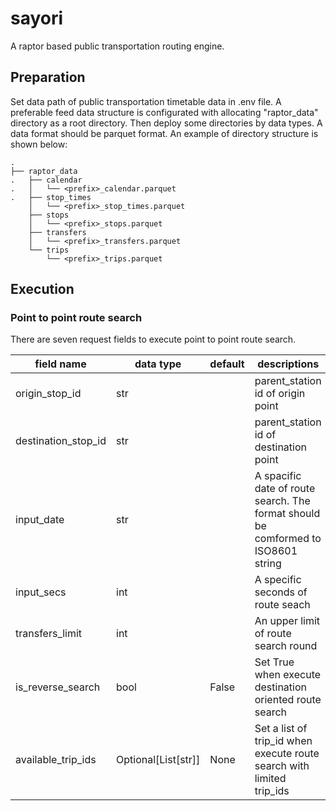 # sayori

A raptor based public transportation routing engine.

## Preparation

Set data path of public transportation timetable data in .env file.
A preferable feed data structure is configurated with allocating "raptor_data" directory as a root directory.
Then deploy some directories by data types. A data format should be parquet format. 
An example of directory structure is shown below:

```
.
├── raptor_data
.   ├── calendar
.   │   └── <prefix>_calendar.parquet
.   ├── stop_times
    │   └── <prefix>_stop_times.parquet
    ├── stops
    │   └── <prefix>_stops.parquet
    ├── transfers
    │   └── <prefix>_transfers.parquet
    └── trips
        └── <prefix>_trips.parquet
```

## Execution

### Point to point route search

There are seven request fields to execute point to point route search. 

| field name | data type | default | descriptions |
|----|----|----|----|
| origin_stop_id | str | | parent_station id of origin point |
| destination_stop_id | str | | parent_station id of destination point |
| input_date | str | | A spacific date of route search. The format should be comformed to ISO8601 string |
| input_secs | int | | A specific seconds of route seach |
| transfers_limit | int | | An upper limit of route search round |
| is_reverse_search | bool | False | Set True when execute destination oriented route search |
| available_trip_ids | Optional[List[str]] | None | Set a list of trip_id when execute route search with limited trip_ids |
